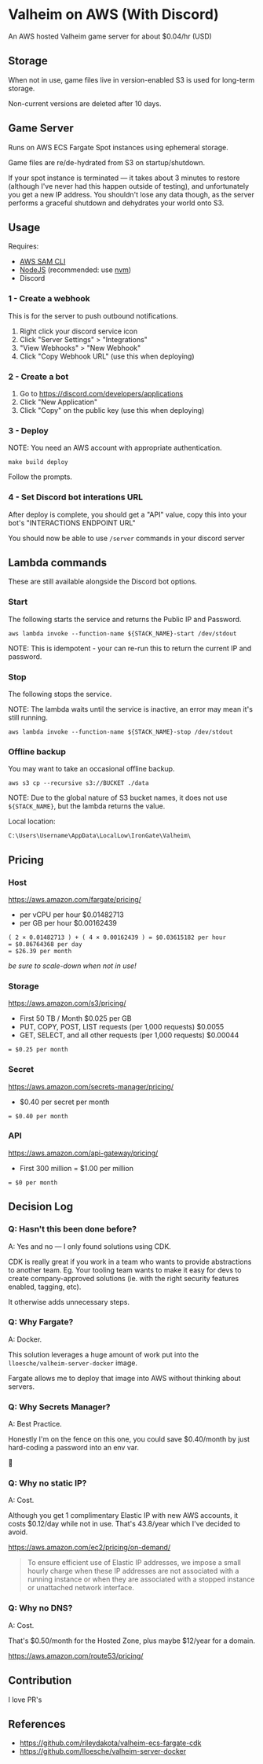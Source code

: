 # Valheim on AWS (With Discord)

An AWS hosted Valheim game server for about $0.04/hr (USD)

## Storage

When not in use, game files live in version-enabled S3 is used for long-term storage.

Non-current versions are deleted after 10 days.

## Game Server

Runs on AWS ECS Fargate Spot instances using ephemeral storage.

Game files are re/de-hydrated from S3 on startup/shutdown.

If your spot instance is terminated — it takes about 3 minutes to restore (although I've never had this happen outside of testing), and unfortunately you get a new IP address. You shouldn't lose any data though, as the server performs a graceful shutdown and dehydrates your world onto S3.

## Usage

Requires:
- [AWS SAM CLI](https://docs.aws.amazon.com/serverless-application-model/latest/developerguide/serverless-sam-cli-install.html)
- [NodeJS](https://nodejs.org/en/) (recommended: use [nvm](https://github.com/nvm-sh/nvm#installing-and-updating))
- Discord

### 1 - Create a webhook

This is for the server to push outbound notifications.

1. Right click your discord service icon
2. Click "Server Settings" > "Integrations"
3. "View Webhooks" > "New Webhook"
4. Click "Copy Webhook URL" (use this when deploying)

### 2 - Create a bot

1. Go to https://discord.com/developers/applications
2. Click "New Application"
3. Click "Copy" on the public key (use this when deploying)

### 3 - Deploy

NOTE: You need an AWS account with appropriate authentication.

```shell
make build deploy
```

Follow the prompts.

### 4 - Set Discord bot interations URL

After deploy is complete, you should get a "API" value, copy this into your bot's "INTERACTIONS ENDPOINT URL"

You should now be able to use `/server` commands in your discord server

## Lambda commands

These are still available alongside the Discord bot options.

### Start

The following starts the service and returns the Public IP and Password.

```shell
aws lambda invoke --function-name ${STACK_NAME}-start /dev/stdout
```

NOTE: This is idempotent - your can re-run this to return the current IP and password.

### Stop

The following stops the service.

NOTE: The lambda waits until the service is inactive, an error may mean it's still running.

```shell
aws lambda invoke --function-name ${STACK_NAME}-stop /dev/stdout
```

### Offline backup

You may want to take an occasional offline backup.

```shell
aws s3 cp --recursive s3://BUCKET ./data
```

NOTE: Due to the global nature of S3 bucket names, it does not use `${STACK_NAME}`, but the lambda returns the value.

Local location:

```
C:\Users\Username\AppData\LocalLow\IronGate\Valheim\
```

## Pricing

### Host

https://aws.amazon.com/fargate/pricing/

- per vCPU per hour	$0.01482713
- per GB per hour	$0.00162439

```
( 2 × 0.01482713 ) + ( 4 × 0.00162439 ) = $0.03615182 per hour
= $0.86764368 per day
= $26.39 per month
```

*be sure to scale-down when not in use!*

### Storage

https://aws.amazon.com/s3/pricing/

- First 50 TB / Month	$0.025 per GB
- PUT, COPY, POST, LIST requests (per 1,000 requests)	$0.0055
- GET, SELECT, and all other requests (per 1,000 requests)	$0.00044

```
= $0.25 per month
```

### Secret

https://aws.amazon.com/secrets-manager/pricing/

- $0.40 per secret per month

```
= $0.40 per month
```

### API

https://aws.amazon.com/api-gateway/pricing/

- First 300 million	= $1.00 per million

```
= $0 per month
```

## Decision Log

### Q: Hasn't this been done before?

A: Yes and no — I only found solutions using CDK.

CDK is really great if you work in a team who wants to provide abstractions to another team. Eg. Your tooling team wants to make it easy for devs to create company-approved solutions (ie. with the right security features enabled, tagging, etc).

It otherwise adds unnecessary steps.

### Q: Why Fargate?

A: Docker.

This solution leverages a huge amount of work put into the `lloesche/valheim-server-docker` image.

Fargate allows me to deploy that image into AWS without thinking about servers.

### Q: Why Secrets Manager?

A: Best Practice.

Honestly I'm on the fence on this one, you could save $0.40/month by just hard-coding a password into an env var.

🤷

### Q: Why no static IP?

A: Cost.

Although you get 1 complimentary Elastic IP with new AWS accounts, it costs $0.12/day while not in use. That's 43.8/year which I've decided to avoid.

https://aws.amazon.com/ec2/pricing/on-demand/

> To ensure efficient use of Elastic IP addresses, we impose a small hourly charge when these IP addresses are not associated with a running instance or when they are associated with a stopped instance or unattached network interface.

### Q: Why no DNS?

A: Cost.

That's $0.50/month for the Hosted Zone, plus maybe $12/year for a domain.

https://aws.amazon.com/route53/pricing/

## Contribution

I love PR's

## References

- https://github.com/rileydakota/valheim-ecs-fargate-cdk
- https://github.com/lloesche/valheim-server-docker
